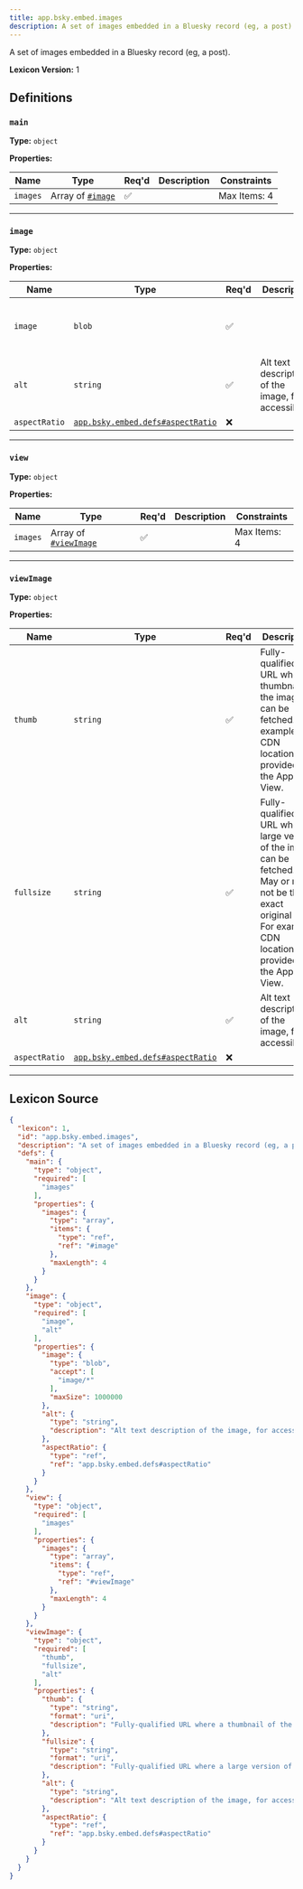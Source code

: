 ```yaml
---
title: app.bsky.embed.images
description: A set of images embedded in a Bluesky record (eg, a post).
---
```

A set of images embedded in a Bluesky record (eg, a post).

**Lexicon Version:** 1

## Definitions

<a name="main"></a>
### `main`

**Type:** `object`

**Properties:**

| Name | Type | Req'd  | Description | Constraints |
|------|------|----------|-------------|-------------|
| `images` | Array of [`#image`](#image) | ✅  |  | Max Items: 4 |

---

<a name="image"></a>
### `image`

**Type:** `object`

**Properties:**

| Name | Type | Req'd  | Description | Constraints |
|------|------|----------|-------------|-------------|
| `image` | `blob` | ✅  |  | Accept: `image/*`<br/>Max Size: 1000000 bytes |
| `alt` | `string` | ✅  | Alt text description of the image, for accessibility. |  |
| `aspectRatio` | [`app.bsky.embed.defs#aspectRatio`](/app/bsky/embed/defs#aspectRatio) | ❌  |  |  |

---

<a name="view"></a>
### `view`

**Type:** `object`

**Properties:**

| Name | Type | Req'd  | Description | Constraints |
|------|------|----------|-------------|-------------|
| `images` | Array of [`#viewImage`](#viewimage) | ✅  |  | Max Items: 4 |

---

<a name="viewimage"></a>
### `viewImage`

**Type:** `object`

**Properties:**

| Name | Type | Req'd  | Description | Constraints |
|------|------|----------|-------------|-------------|
| `thumb` | `string` | ✅  | Fully-qualified URL where a thumbnail of the image can be fetched. For example, CDN location provided by the App View. | Format: `uri` |
| `fullsize` | `string` | ✅  | Fully-qualified URL where a large version of the image can be fetched. May or may not be the exact original blob. For example, CDN location provided by the App View. | Format: `uri` |
| `alt` | `string` | ✅  | Alt text description of the image, for accessibility. |  |
| `aspectRatio` | [`app.bsky.embed.defs#aspectRatio`](/app/bsky/embed/defs#aspectRatio) | ❌  |  |  |

---

## Lexicon Source
```json
{
  "lexicon": 1,
  "id": "app.bsky.embed.images",
  "description": "A set of images embedded in a Bluesky record (eg, a post).",
  "defs": {
    "main": {
      "type": "object",
      "required": [
        "images"
      ],
      "properties": {
        "images": {
          "type": "array",
          "items": {
            "type": "ref",
            "ref": "#image"
          },
          "maxLength": 4
        }
      }
    },
    "image": {
      "type": "object",
      "required": [
        "image",
        "alt"
      ],
      "properties": {
        "image": {
          "type": "blob",
          "accept": [
            "image/*"
          ],
          "maxSize": 1000000
        },
        "alt": {
          "type": "string",
          "description": "Alt text description of the image, for accessibility."
        },
        "aspectRatio": {
          "type": "ref",
          "ref": "app.bsky.embed.defs#aspectRatio"
        }
      }
    },
    "view": {
      "type": "object",
      "required": [
        "images"
      ],
      "properties": {
        "images": {
          "type": "array",
          "items": {
            "type": "ref",
            "ref": "#viewImage"
          },
          "maxLength": 4
        }
      }
    },
    "viewImage": {
      "type": "object",
      "required": [
        "thumb",
        "fullsize",
        "alt"
      ],
      "properties": {
        "thumb": {
          "type": "string",
          "format": "uri",
          "description": "Fully-qualified URL where a thumbnail of the image can be fetched. For example, CDN location provided by the App View."
        },
        "fullsize": {
          "type": "string",
          "format": "uri",
          "description": "Fully-qualified URL where a large version of the image can be fetched. May or may not be the exact original blob. For example, CDN location provided by the App View."
        },
        "alt": {
          "type": "string",
          "description": "Alt text description of the image, for accessibility."
        },
        "aspectRatio": {
          "type": "ref",
          "ref": "app.bsky.embed.defs#aspectRatio"
        }
      }
    }
  }
}
```
